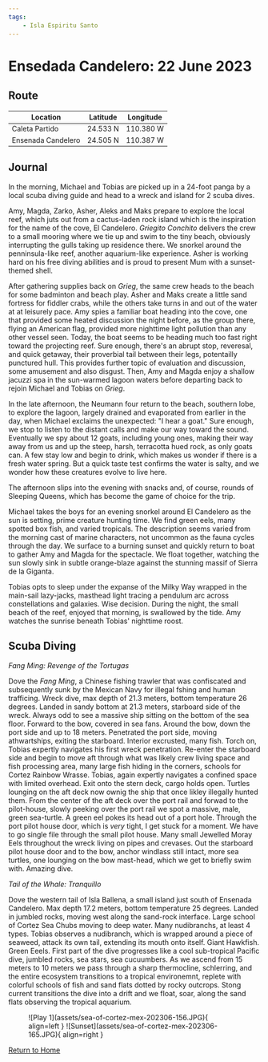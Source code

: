 ```yaml
---
tags:
    - Isla Espiritu Santo
---
```


# Ensedada Candelero: 22 June 2023

## Route

| Location | Latitude | Longitude |
|--|--|--|
| Caleta Partido | 24.533 N | 110.380 W |
| Ensenada Candelero | 24.505 N | 110.387 W |

## Journal

In the morning, Michael and Tobias are picked up in a 24-foot panga by a local scuba diving guide and head to a wreck and island for 2 scuba dives.

Amy, Magda, Zarko, Asher, Aleks and Maks prepare to explore the local reef, which juts out from a cactus-laden rock island which is the inspiration for the name of the cove, El Candelero. _Griegito Conchito_ delivers the crew to a small mooring where we tie up and swim to the tiny beach, obviously interrupting the gulls taking up residence there. We snorkel around the penninsula-like reef, another aquarium-like experience. Asher is working hard on his free diving abilities and is proud to present Mum with a sunset-themed shell.

After gathering supplies back on _Grieg_, the same crew heads to the beach for some badminton and beach play. Asher and Maks create a little sand fortress for fiddler crabs, while the others take turns in and out of the water at at leisurely pace. Amy spies a familiar boat heading into the cove, one that provided some heated discussion the night before, as the group there, flying an American flag, provided more nighttime light pollution than any other vessel seen. Today, the boat seems to be heading much too fast right toward the projecting reef. Sure enough, there's an abrupt stop, reveresal, and quick getaway, their proverbial tail between their legs, potentailly punctured hull. This provides further topic of evaluation and discussion, some amusement and also disgust. Then, Amy and Magda enjoy a shallow jacuzzi spa in the sun-warmed lagoon waters before departing back to rejoin Michael and Tobias on _Grieg_. 

In the late afternoon, the Neumann four return to the beach, southern lobe, to explore the lagoon, largely drained and evaporated from earlier in the day, when Michael exclaims the unexpected: "I hear a goat." Sure enough, we stop to listen to the distant calls and make our way toward the sound. Eventually we spy about 12 goats, including young ones, making their way away from us and up the steep, harsh, terracotta hued rock, as only goats can. A few stay low and begin to drink, which makes us wonder if there is a fresh water spring. But a quick taste test confirms the water is salty, and we wonder how these creatures evolve to live here.

The afternoon slips into the evening with snacks and, of course, rounds of Sleeping Queens, which has become the game of choice for the trip.

Michael takes the boys for an evening snorkel around El Candelero as the sun is setting, prime creature hunting time. We find green eels, many spotted box fish, and varied tropicals. The description seems varied from the morning cast of marine characters, not uncommon as the fauna cycles through the day. We surface to a burning sunset and quickly return to boat to gather Amy and Magda for the spectacle. We float together, watching the sun slowly sink in subtle orange-blaze against the stunning massif of Sierra de la Giganta.

Tobias opts to sleep under the expanse of the Milky Way wrapped in the main-sail lazy-jacks, masthead light tracing a pendulum arc across constellations and galaxies. Wise decision. During the night, the small beach of the reef, enjoyed that morning, is swallowed by the tide. Amy watches the sunrise beneath Tobias' nighttime roost.

## Scuba Diving

_Fang Ming: Revenge of the Tortugas_

Dove the _Fang Ming_, a Chinese fishing trawler that was confiscated and subsequently sunk by the Mexican Navy for illegal fshing and human trafficing. Wreck dive, max depth of 21.3 meters, bottom temperature 26 degrees. Landed in sandy bottom at 21.3 meters, starboard side of the wreck. Always odd to see a massive ship sitting on the bottom of the sea floor. Forward to the bow, covered in sea fans. Around the bow, down the port side and up to 18 meters. Penetrated the port side, moving athwartships, exiting the starboard. Interior excrusted, many fish. Torch on, Tobias expertly navigates his first wreck penetration. Re-enter the starboard side and begin to move aft through what was likely crew living space and fish processing area, many large fish hiding in the corners, schools for Cortez Rainbow Wrasse. Tobias, again expertly navigates a confined space with limited overhead. Exit onto the stern deck, cargo holds open. Turtles lounging on the aft deck now ownig the ship that once likley illegally hunted them. From the center of the aft deck over the port rail and forwad to the pilot-house, slowly peeking over the port rail we spot a massive, male, green sea-turtle. A green eel pokes its head out of a port hole. Through the port pilot house door, which is _very_ tight, I get stuck for a moment. We have to go single file through the small pilot house. Many small Jewelled Moray Eels throughout the wreck living on pipes and crevases. Out the starboard pilot house door and to the bow, anchor windlass still intact, more sea turtles, one lounging on the bow mast-head, which we get to briefly swim with. Amazing dive.

_Tail of the Whale: Tranquillo_

Dove the western tail of Isla Ballena, a small island just south of Ensenada Candelero. Max depth 17.2 meters, bottom temperature 25 degrees. Landed in jumbled rocks, moving west along the sand-rock interface. Large school of Cortez Sea Chubs moving to deep water. Many nudibranchs, at least 4 types. Tobias observes a nudibranch, which is wrapped around a piece of seaweed, attack its own tail, extending its mouth onto itself. Giant Hawkfish. Green Eeels. First part of the dive progresses like a cool sub-tropical Pacific dive, jumbled rocks, sea stars, sea cucuumbers. As we ascend from 15 meters to 10 meters we pass through a sharp thermocline, schlerring, and the entire ecosystem transitions to a tropical environemnt, replete with colorful schools of fish and sand flats dotted by rocky outcrops. Stong current transitions the dive into a drift and we float, soar, along the sand flats observing the tropical aquarium.

<figure markdown>
  ![Play 1](assets/sea-of-cortez-mex-202306-156.JPG){ align=left }
  ![Sunset](assets/sea-of-cortez-mex-202306-165.JPG){ align=right }
</figure>

<!--- Below is navigation to home --->
 [Return to Home](index.md)